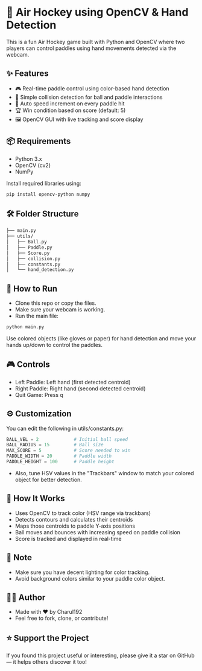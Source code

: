 # 🏒 Air Hockey using OpenCV & Hand Detection
This is a fun Air Hockey game built with Python and OpenCV where two players can control paddles using hand movements detected via the webcam.

## ✨ Features
- 🎮 Real-time paddle control using color-based hand detection
- 🧠 Simple collision detection for ball and paddle interactions
- 🔁 Auto speed increment on every paddle hit
- 🏆 Win condition based on score (default: 5)
- 🖼️ OpenCV GUI with live tracking and score display

## 📦 Requirements
- Python 3.x
- OpenCV (cv2)
- NumPy
  
Install required libraries using:
```bash
pip install opencv-python numpy
```

## 🛠️ Folder Structure
```bash
├── main.py
├── utils/
│   ├── Ball.py
│   ├── Paddle.py
│   ├── Score.py
│   ├── collision.py
│   ├── constants.py
│   └── hand_detection.py
```
## 🚀 How to Run
- Clone this repo or copy the files.
- Make sure your webcam is working.
- Run the main file:
```bash
python main.py
```

Use colored objects (like gloves or paper) for hand detection and move your hands up/down to control the paddles.

## 🎮 Controls
- Left Paddle: Left hand (first detected centroid)
- Right Paddle: Right hand (second detected centroid)
- Quit Game: Press q

## ⚙️ Customization
You can edit the following in utils/constants.py:
```python
BALL_VEL = 2             # Initial ball speed
BALL_RADIUS = 15         # Ball size
MAX_SCORE = 5            # Score needed to win
PADDLE_WIDTH = 20        # Paddle width
PADDLE_HEIGHT = 100      # Paddle height
```
- Also, tune HSV values in the "Trackbars" window to match your colored object for better detection.

## 🧠 How It Works
- Uses OpenCV to track color (HSV range via trackbars)
- Detects contours and calculates their centroids
- Maps those centroids to paddle Y-axis positions
- Ball moves and bounces with increasing speed on paddle collision
- Score is tracked and displayed in real-time

## 📌 Note
- Make sure you have decent lighting for color tracking.
- Avoid background colors similar to your paddle color object.

## 👩‍💻 Author
- Made with ❤️ by Charul192
- Feel free to fork, clone, or contribute!
  
## ⭐ Support the Project
If you found this project useful or interesting, please give it a star on GitHub — it helps others discover it too!
